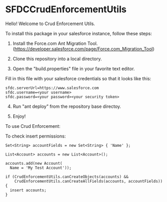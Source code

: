 # SFDCCrudEnforcementUtils

Hello! Welcome to Crud Enforcement Utils.

To install this package in your salesforce instance, follow these steps:

1. Install the Force.com Ant Migration Tool. (https://developer.salesforce.com/page/Force.com_Migration_Tool)

2. Clone this repository into a local directory.

3. Open the "build.properties" file in your favorite text editor.

Fill in this file with your salesforce credentials so that it looks like this:

```
sfdc.serverUrl=https://www.salesforce.com
sfdc.username=<your username>
sfdc.password=<your password><your security token>
```

4. Run "ant deploy" from the repository base directoy.

5. Enjoy!

To use Crud Enforcement:

To check insert permissions:

```
Set<String> accountFields = new Set<String> { 'Name' };

List<Account> accounts = new List<Account>();

accounts.add(new Account(
  Name = 'My Test Account'));

if (CrudEnforcementUtils.canCreateObjects(accounts) &&
    CrudEnforcementUtils.canCreateAllFields(accounts, accountFields)) {
  insert accounts;
}
```

